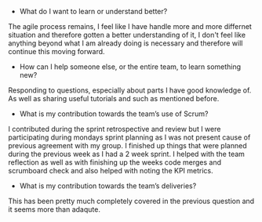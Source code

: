 - What do I want to learn or understand better?

The agile process remains, I feel like I have handle more and more differnet situation and therefore gotten a better understanding of it, I don't feel like anything beyond what I am already doing is necessary and therefore will continue this moving forward.

- How can I help someone else, or the entire team, to learn something new?

Responding to questions, especially about parts I have good knowledge of. As well as sharing useful tutorials and such as mentioned before.

- What is my contribution towards the team’s use of Scrum?

I contributed during the sprint retrospective and review but I were participating during mondays sprint planning as I was not present cause of previous agreement with my group. I finished up things that were planned during the previous week as I had a 2 week sprint. I helped with the team reflection as well as with finishing up the weeks code merges and scrumboard check and also helped with noting the KPI metrics.

- What is my contribution towards the team’s deliveries?

This has been pretty much completely covered in the previous question and it seems more than adaqute.
